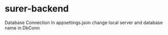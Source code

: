 # surer-backend
Database Connection
In appsettings.json
change local server and database name in DbConn
